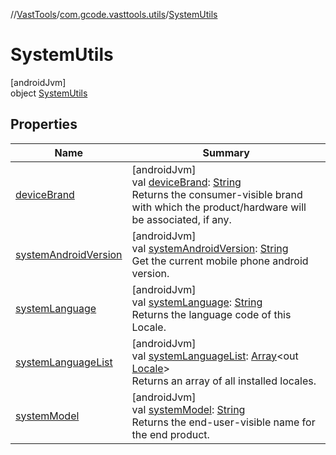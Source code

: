 //[VastTools](../../../index.md)/[com.gcode.vasttools.utils](../index.md)/[SystemUtils](index.md)

# SystemUtils

[androidJvm]\
object [SystemUtils](index.md)

## Properties

| Name | Summary |
|---|---|
| [deviceBrand](device-brand.md) | [androidJvm]<br>val [deviceBrand](device-brand.md): [String](https://kotlinlang.org/api/latest/jvm/stdlib/kotlin/-string/index.html)<br>Returns the consumer-visible brand with which the product/hardware will be associated, if any. |
| [systemAndroidVersion](system-android-version.md) | [androidJvm]<br>val [systemAndroidVersion](system-android-version.md): [String](https://kotlinlang.org/api/latest/jvm/stdlib/kotlin/-string/index.html)<br>Get the current mobile phone android version. |
| [systemLanguage](system-language.md) | [androidJvm]<br>val [systemLanguage](system-language.md): [String](https://kotlinlang.org/api/latest/jvm/stdlib/kotlin/-string/index.html)<br>Returns the language code of this Locale. |
| [systemLanguageList](system-language-list.md) | [androidJvm]<br>val [systemLanguageList](system-language-list.md): [Array](https://kotlinlang.org/api/latest/jvm/stdlib/kotlin/-array/index.html)<out [Locale](https://developer.android.com/reference/kotlin/java/util/Locale.html)><br>Returns an array of all installed locales. |
| [systemModel](system-model.md) | [androidJvm]<br>val [systemModel](system-model.md): [String](https://kotlinlang.org/api/latest/jvm/stdlib/kotlin/-string/index.html)<br>Returns the end-user-visible name for the end product. |

